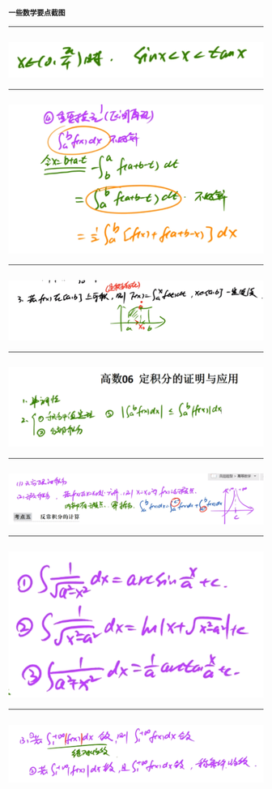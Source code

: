 #### 一些数学要点截图

---
![](img/1.png)
---

---
![](img/2.png)
---

---
![变限积分天生连续](img/3.png)
---

---
![定积分证明](img/4.png)
---

---
![反常积分](img/5.png)
---

---
![积分公式](img/6.png)
---

---
![绝对收敛与条件收敛](img/8.png)
---
